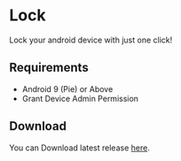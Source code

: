 # Lock
Lock your android device with just one click!

## Requirements
- Android 9 (Pie) or Above
- Grant Device Admin Permission

## Download
You can Download latest release [here](https://github.com/Aashrut/Lock/releases).
